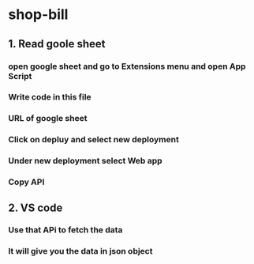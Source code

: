 # shop-bill
## 1.  Read goole sheet
### open google sheet and go to Extensions menu and open App Script
### Write code in this file
### URL of google sheet
### Click on depluy and select new deployment
### Under new deployment select Web app
### Copy API

## 2. VS code
### Use that APi to fetch the data 
### It will give you the data in json object
